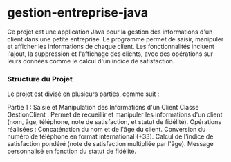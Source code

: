 # gestion-entreprise-java

Ce projet est une application Java pour la gestion des informations d'un client dans une petite entreprise. Le programme permet de saisir, manipuler et afficher les informations de chaque client. Les fonctionnalités incluent l'ajout, la suppression et l'affichage des clients, avec des opérations sur leurs données comme le calcul d'un indice de satisfaction.

### Structure du Projet

Le projet est divisé en plusieurs parties, comme suit :

Partie 1 : Saisie et Manipulation des Informations d'un Client
Classe GestionClient : Permet de recueillir et manipuler les informations d'un client (nom, âge, téléphone, note de satisfaction, et statut de fidélité).
Opérations réalisées :
Concaténation du nom et de l'âge du client.
Conversion du numéro de téléphone en format international (+33).
Calcul de l'indice de satisfaction pondéré (note de satisfaction multipliée par l'âge).
Message personnalisé en fonction du statut de fidélité.
